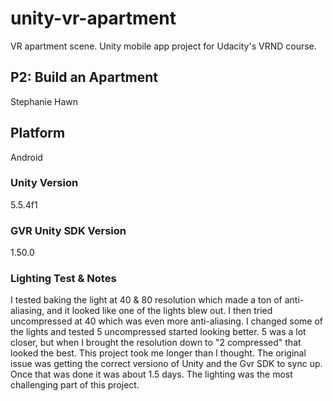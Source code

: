# unity-vr-apartment
VR apartment scene. Unity mobile app project for Udacity's VRND course.
## P2: Build an Apartment

Stephanie Hawn

## Platform
Android

### Unity Version 
5.5.4f1

### GVR Unity SDK Version
1.50.0

### Lighting Test & Notes
I tested baking the light at 40 & 80 resolution which made a ton of anti-aliasing, and it looked like one of the lights blew out. I then tried uncompressed at 40 which was even more anti-aliasing. I changed some of the lights and tested 5 uncompressed started looking better. 5 was a lot closer, but when I brought the resolution down to "2 compressed" that looked the best.
This project took me longer than I thought. The original issue was getting the correct versiono of Unity and the Gvr SDK to sync up. Once that was done it was about 1.5 days. The lighting was the most challenging part of this project. 